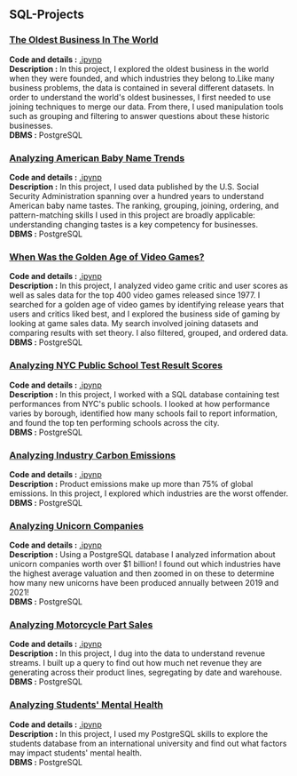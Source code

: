 ## SQL-Projects

### <ins>The Oldest Business In The World 
**Code and details :** [.ipynp](https://github.com/TugceCankurt/SQL-Projects/blob/main/What%20and%20Where%20are%20the%20World's%20Oldest%20Businesses.ipynb) <br>
**Description :** In this project, I explored the oldest business in the world when they were founded, and which industries they belong to.Like many business problems, the data is contained in several different datasets. In order to understand the world's oldest businesses, I first needed to use joining techniques to merge our data. From there, I used manipulation tools such as grouping and filtering to answer questions about these historic businesses.  <br>
**DBMS :** PostgreSQL
  
 ### <ins>Analyzing American Baby Name Trends
 **Code and details :** [.ipynp](https://github.com/TugceCankurt/SQL-Projects/blob/main/Analyzing%20American%20Baby%20Name%20Trends.ipynb)      <br>
**Description :** In this project, I used data published by the U.S. Social Security Administration spanning over a hundred years to understand American baby name tastes. The ranking, grouping, joining, ordering, and pattern-matching skills I used in this project are broadly applicable: understanding changing tastes is a key competency for businesses. <br>
**DBMS :** PostgreSQL

### <ins>When Was the Golden Age of Video Games?
**Code and details :** [.ipynp](https://github.com/TugceCankurt/SQL-Projects/blob/main/When%20Was%20the%20Golden%20Age%20of%20Video%20Games.ipynb)  <br>
**Description :** In this project, I analyzed video game critic and user scores as well as sales data for the top 400 video games released since 1977. I searched for a golden age of video games by identifying release years that users and critics liked best, and I explored the business side of gaming by looking at game sales data. My search involved joining datasets and comparing results with set theory. I also filtered, grouped, and ordered data.  <br>
**DBMS :** PostgreSQL

 ### <ins>Analyzing NYC Public School Test Result Scores
 **Code and details :** [.ipynp](https://github.com/TugceCankurt/SQL-Projects/blob/main/Analyzing%20NYC%20Public%20School%20Test%20Result%20Scores.ipynb) <br>
**Description :** In this project, I worked with a SQL database containing test performances from NYC's public schools. I looked at how performance varies by borough, identified how many schools fail to report information, and found the top ten performing schools across the city.  <br>
**DBMS :** PostgreSQL

 ### <ins>Analyzing Industry Carbon Emissions
**Code and details :** [.ipynp](https://github.com/TugceCankurt/SQL-Projects/blob/main/Analyzing%20Industry%20Carbon%20Emissions.ipynb)  <br>
**Description :** Product emissions make up more than 75% of global emissions. In this project, I explored which industries are the worst offender.
**DBMS :** PostgreSQL

 ### <ins>Analyzing Unicorn Companies
**Code and details :** [.ipynp](https://github.com/TugceCankurt/SQL-Projects/blob/main/Analyzing%20Unicorn%20Companies.ipynb)   <br>
**Description :** Using a PostgreSQL database I analyzed information about unicorn companies worth over $1 billion! I found out which industries have the highest average valuation and then zoomed in on these to determine how many new unicorns have been produced annually between 2019 and 2021!   <br>
**DBMS :** PostgreSQL

  ### <ins>Analyzing Motorcycle Part Sales
  **Code and details :** [.ipynp](https://github.com/TugceCankurt/SQL-Projects/blob/main/Analyzing%20Motorcycle%20Part%20Sales.ipynb)  <br>
  **Description :** In this project, I dug into the data to understand revenue streams. I built up a query to find out how much net revenue they are generating across their product lines, segregating by date and warehouse.  <br>
  **DBMS :** PostgreSQL
  
  ### <ins>Analyzing Students' Mental Health
  **Code and details :** [.ipynp](https://github.com/TugceCankurt/SQL-Projects/blob/main/Analyzing%20Students'%20Mental%20Health.ipynb) <br>
  **Description :** In this project, I used my PostgreSQL skills to explore the students database from an international university and find out what factors may impact students' mental health.  <br>
  **DBMS :** PostgreSQL
  

  
